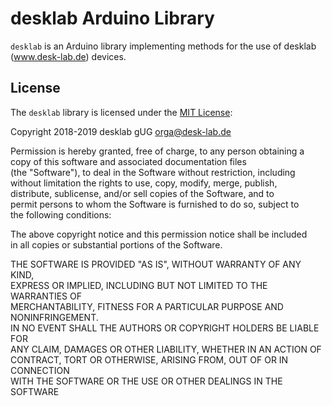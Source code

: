# desklab Arduino Library

`desklab` is an Arduino library implementing methods for the use of desklab (www.desk-lab.de) devices.

## License

The `desklab` library is licensed under the [MIT License](https://opensource.org/licenses/MIT):

Copyright 2018-2019 desklab gUG <orga@desk-lab.de>  
  
Permission is hereby granted, free of charge, to any person obtaining a  
copy of this software and associated documentation files  
(the "Software"), to deal in the Software without restriction, including  
without limitation the rights to use, copy, modify, merge, publish,  
distribute, sublicense, and/or sell copies of the Software, and to  
permit persons to whom the Software is furnished to do so, subject to  
the following conditions:  
  
The above copyright notice and this permission notice shall be included  
in all copies or substantial portions of the Software.  
  
THE SOFTWARE IS PROVIDED "AS IS", WITHOUT WARRANTY OF ANY KIND,  
EXPRESS OR IMPLIED, INCLUDING BUT NOT LIMITED TO THE WARRANTIES OF  
 MERCHANTABILITY, FITNESS FOR A PARTICULAR PURPOSE AND NONINFRINGEMENT.  
IN NO EVENT SHALL THE AUTHORS OR COPYRIGHT HOLDERS BE LIABLE FOR  
ANY CLAIM, DAMAGES OR OTHER LIABILITY, WHETHER IN AN ACTION OF  
CONTRACT, TORT OR OTHERWISE, ARISING FROM, OUT OF OR IN CONNECTION  
WITH THE SOFTWARE OR THE USE OR OTHER DEALINGS IN THE SOFTWARE  
